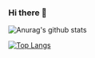 ### Hi there 👋

![Anurag's github stats](https://github-readme-stats.vercel.app/api?username=MauSDJ&count_private=true)

[![Top Langs](https://github-readme-stats.vercel.app/api/top-langs/?username=MauSDJ)](https://github.com/MauSDJ/github-readme-stats)
